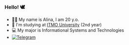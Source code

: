 ### Hello! 🕊

- 👩🏻 My name is Alina, I am 20 y.o.
- 🏫 I'm studying at [ITMO University](https://itmo.ru/) (2nd year)
- 💻 My major is Informational Systems and Technologies
- <div id="badges">
  <a href="https://t.me/alinaiil">
    <img src="https://img.shields.io/badge/-telegram-red?color=white&logo=telegram&logoColor=#0088CC" alt="Telegram"/>
  </a>
</div>
